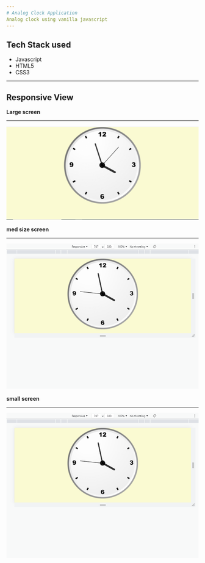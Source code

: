 ```yaml
---
# Analog Clock Application
Analog clock using vanilla javascript
---
```

##  Tech Stack used
 -  Javascript
 -  HTML5
 -  CSS3
---
## Responsive View

  **Large screen**
  
  ---
  <img src="https://github.com/kmrraviranjan1/clockApplication/blob/main/resp1.png" alt="Large screen view">
 
 **med size screen**
    
  ---
  
  <img src="https://github.com/kmrraviranjan1/clockApplication/blob/main/resp3.png" alt="Large screen view">
  
  **small screen**
    
  ---
  
  <img src="https://github.com/kmrraviranjan1/clockApplication/blob/main/resp3.png" alt="Large screen view">
  
